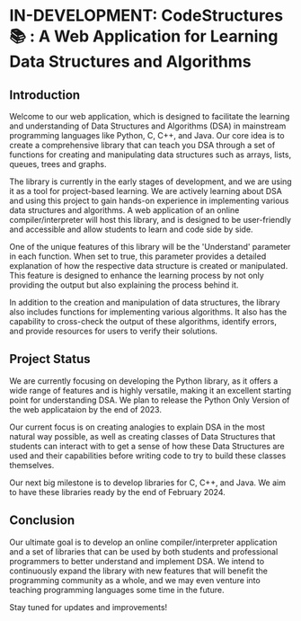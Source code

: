 # IN-DEVELOPMENT: CodeStructures 📚 : A Web Application for Learning Data Structures and Algorithms

## Introduction

Welcome to our web application, which is designed to facilitate the learning and understanding of Data Structures and Algorithms (DSA) in mainstream programming languages like Python, C, C++, and Java. Our core idea is to create a comprehensive library that can teach you DSA through a set of functions for creating and manipulating data structures such as arrays, lists, queues, trees and graphs.

The library is currently in the early stages of development, and we are using it as a tool for project-based learning. We are actively learning about DSA and using this project to gain hands-on experience in implementing various data structures and algorithms. A web application of an online compiler/interpreter will host this library, and is designed to be user-friendly and accessible and allow students to learn and code side by side. 

One of the unique features of this library will be the 'Understand' parameter in each function. When set to true, this parameter provides a detailed explanation of how the respective data structure is created or manipulated. This feature is designed to enhance the learning process by not only providing the output but also explaining the process behind it.

In addition to the creation and manipulation of data structures, the library also includes functions for implementing various algorithms. It also has the capability to cross-check the output of these algorithms, identify errors, and provide resources for users to verify their solutions.

## Project Status

We are currently focusing on developing the Python library, as it offers a wide range of features and is highly versatile, making it an excellent starting point for understanding DSA. We plan to release the Python Only Version of the web applicataion by the end of 2023.

Our current focus is on creating analogies to explain DSA in the most natural way possible, as well as creating classes of Data Structures that students can interact with to get a sense of how these Data Structures are used and their capabilities before writing code to try to build these classes themselves.

Our next big milestone is to develop libraries for C, C++, and Java. We aim to have these libraries ready by the end of February 2024.

## Conclusion

Our ultimate goal is to develop an online compiler/interpreter application and a set of libraries that can be used by both students and professional programmers to better understand and implement DSA. We intend to continuously expand the library with new features that will benefit the programming community as a whole, and we may even venture into teaching programming languages some time in the future. 

Stay tuned for updates and improvements!
